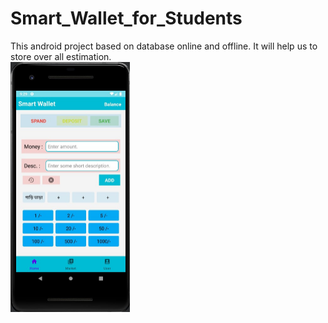 # Smart_Wallet_for_Students
This android project based on database online and offline. It will help us to store over all estimation.</br> 
<img src="Images/Home.jpg" height="400">

